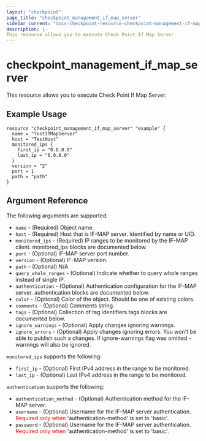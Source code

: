 ```yaml
---
layout: "checkpoint"
page_title: "checkpoint_management_if_map_server"
sidebar_current: "docs-checkpoint-resource-checkpoint-management-if-map-server"
description: |-
This resource allows you to execute Check Point If Map Server.
---
```


# checkpoint_management_if_map_server

This resource allows you to execute Check Point If Map Server.

## Example Usage


```hcl
resource "checkpoint_management_if_map_server" "example" {
  name = "TestIfMapServer"
  host = "TestHost"
  monitored_ips {
    first_ip = "0.0.0.0"
    last_ip = "0.0.0.0"
  }
  version = "2"
  port = 1
  path = "path"
}
```

## Argument Reference

The following arguments are supported:

* `name` - (Required) Object name.
* `host` - (Required) Host that is IF-MAP server. Identified by name or UID.
* `monitored_ips` - (Required) IP ranges to be monitored by the IF-MAP client. monitored_ips blocks are documented below.
* `port` - (Optional) IF-MAP server port number. 
* `version` - (Optional) IF-MAP version.
* `path` - (Optional) N/A 
* `query_whole_ranges` - (Optional) Indicate whether to query whole ranges instead of single IP. 
* `authentication` - (Optional) Authentication configuration for the IF-MAP server. authentication blocks are documented below.
* `color` - (Optional) Color of the object. Should be one of existing colors. 
* `comments` - (Optional) Comments string. 
* `tags` - (Optional) Collection of tag identifiers.tags blocks are documented below.
* `ignore_warnings` - (Optional) Apply changes ignoring warnings. 
* `ignore_errors` - (Optional) Apply changes ignoring errors. You won't be able to publish such a changes. If ignore-warnings flag was omitted - warnings will also be ignored. 


`monitored_ips` supports the following:

* `first_ip` - (Optional) First IPv4 address in the range to be monitored. 
* `last_ip` - (Optional) Last IPv4 address in the range to be monitored. 


`authentication` supports the following:

* `authentication_method` - (Optional) Authentication method for the IF-MAP server. 
* `username` - (Optional) Username for the IF-MAP server authentication. <font color="red">Required only when</font> 'authentication-method' is set to 'basic'. 
* `password` - (Optional) Username for the IF-MAP server authentication. <font color="red">Required only when</font> 'authentication-method' is set to 'basic'. 
